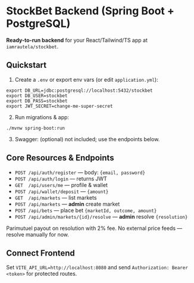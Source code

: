 # StockBet Backend (Spring Boot + PostgreSQL)

**Ready-to-run backend** for your React/Tailwind/TS app at `iamrautela/stockbet`.

## Quickstart

1. Create a `.env` or export env vars (or edit `application.yml`):
```
export DB_URL=jdbc:postgresql://localhost:5432/stockbet
export DB_USER=stockbet
export DB_PASS=stockbet
export JWT_SECRET=change-me-super-secret
```
2. Run migrations & app:
```
./mvnw spring-boot:run
```
3. Swagger: (optional) not included; use the endpoints below.

## Core Resources & Endpoints

- `POST /api/auth/register` — body: `{email, password}`
- `POST /api/auth/login` — returns JWT
- `GET  /api/users/me` — profile & wallet
- `POST /api/wallet/deposit` — `{amount}`
- `GET  /api/markets` — list markets
- `POST /api/markets` — **admin** create market
- `POST /api/bets` — place bet `{marketId, outcome, amount}`
- `POST /api/admin/markets/{id}/resolve` — **admin** resolve `{resolution}`

Parimutuel payout on resolution with 2% fee. No external price feeds — resolve manually for now.

## Connect Frontend

Set `VITE_API_URL=http://localhost:8080` and send `Authorization: Bearer <token>` for protected routes.
